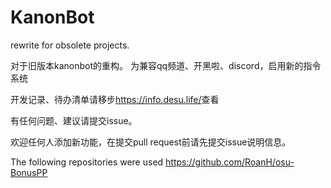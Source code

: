 # KanonBot
rewrite for obsolete projects.

对于旧版本kanonbot的重构。
为兼容qq频道、开黑啦、discord，启用新的指令系统

开发记录、待办清单请移步<https://info.desu.life/>查看

有任何问题、建议请提交issue。

欢迎任何人添加新功能，在提交pull request前请先提交issue说明信息。

The following repositories were used
https://github.com/RoanH/osu-BonusPP